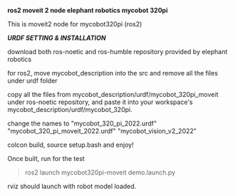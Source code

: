 **ros2 moveit 2 node elephant robotics mycobot 320pi**

This is moveit2 node for mycobot320pi (ros2)

*****URDF SETTING & INSTALLATION*****

download both ros-noetic and ros-humble repository provided by elephant robotics

for ros2, move mycobot_description into the src and remove all the files under urdf folder

copy all the files from mycobot_description/urdf/mycobot_320pi_moveit under ros-noetic repository, and paste it into your workspace's mycobot_description/urdf/mycobot_320pi.

change the names to
"mycobot_320_pi_2022.urdf"
"mycobot_320_pi_moveit_2022.urdf"
"mycobot_vision_v2_2022"

colcon build, source setup.bash and enjoy!


Once built, run for the test 
> ros2 launch mycobot320pi-moveit demo.launch.py

rviz should launch with robot model loaded. 
